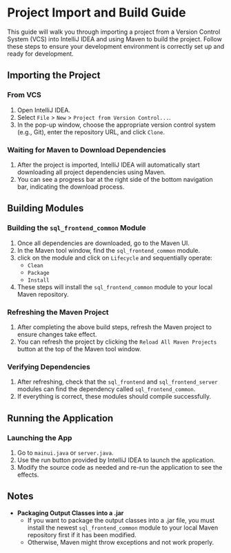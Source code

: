 

# Project Import and Build Guide

This guide will walk you through importing a project from a Version Control System (VCS) into IntelliJ IDEA and using Maven to build the project. Follow these steps to ensure your development environment is correctly set up and ready for development.

## Importing the Project

### From VCS

1. Open IntelliJ IDEA.
2. Select `File` > `New` > `Project from Version Control...`.
3. In the pop-up window, choose the appropriate version control system (e.g., Git), enter the repository URL, and click `Clone`.

### Waiting for Maven to Download Dependencies

1. After the project is imported, IntelliJ IDEA will automatically start downloading all project dependencies using Maven.
2. You can see a progress bar at the right side of the bottom navigation bar, indicating the download process.

## Building Modules

### Building the `sql_frontend_common` Module

1. Once all dependencies are downloaded, go to the Maven UI.
2. In the Maven tool window, find the `sql_frontend_common` module.
3. click on the module and click on `Lifecycle` and sequentially operate:
   - `Clean`
   - `Package`
   - `Install`
4. These steps will install the `sql_frontend_common` module to your local Maven repository.

### Refreshing the Maven Project

1. After completing the above build steps, refresh the Maven project to ensure changes take effect.
2. You can refresh the project by clicking the `Reload All Maven Projects` button at the top of the Maven tool window.

### Verifying Dependencies

1. After refreshing, check that the `sql_frontend` and `sql_frontend_server` modules can find the dependency called `sql_frontend_common`.
2. If everything is correct, these modules should compile successfully.

## Running the Application

### Launching the App

1. Go to `mainui.java` or `server.java`.
2. Use the run button provided by IntelliJ IDEA to launch the application.
3. Modify the source code as needed and re-run the application to see the effects.

## Notes

- **Packaging Output Classes into a .jar**
  - If you want to package the output classes into a .jar file, you must install the newest `sql_frontend_common` module to your local Maven repository first if it has been modified.
  - Otherwise, Maven might throw exceptions and not work properly.
